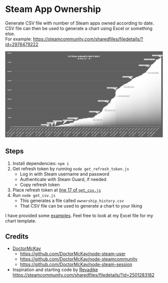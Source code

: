 # Steam App Ownership

Generate CSV file with number of Steam apps owned according to date.\
CSV file can then be used to generate a chart using Excel or something else.\
For example: https://steamcommunity.com/sharedfiles/filedetails/?id=2976479222

<img src="examples/picture3.png" />
<br>


## Steps
1. Install dependencies: `npm i`
1. Get refresh token by running `node get_refresh_token.js`
    - Log in with Steam username and password
    - Authenticate with Steam Guard, if needed
    - Copy refresh token
2. Place refresh token at [line 17 of `get_csv.js`](get_csv.js#17)
3. Run `node get_csv.js`
    - This generates a file called `ownership_history.csv`
    - That CSV file can be used to generate a chart to your liking

I have provided some [examples](examples). Feel free to look at my Excel file for my chart template.


## Credits
- [DoctorMcKay](https://github.com/DoctorMcKay)
    - https://github.com/DoctorMcKay/node-steam-user
    - https://github.com/DoctorMcKay/node-steamcommunity
    - https://github.com/DoctorMcKay/node-steam-session
- Inspiration and starting code by [Revadike](https://github.com/revadike)\
https://steamcommunity.com/sharedfiles/filedetails/?id=2501283182
